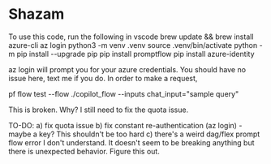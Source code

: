 # Shazam
To use this code, run the following in vscode
brew update && brew install azure-cli
az login
python3 -m venv .venv
source .venv/bin/activate
python -m pip install --upgrade pip
pip install promptflow
pip install azure-identity

az login will prompt you for your azure credentials. You should have no issue here, text me if you do. 
In order to make a request, 

pf flow test --flow ./copilot_flow --inputs chat_input="sample query"

This is broken. Why? I still need to fix the quota issue.


TO-DO:
a) fix quota issue
b) fix constant re-authentication (az login) - maybe a key? This shouldn't be too hard
c) there's a weird dag/flex prompt flow error I don't understand. It doesn't seem to be breaking anything but there is unexpected behavior. Figure this out. 